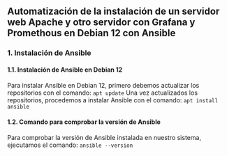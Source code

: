 ## Automatización de la instalación de un servidor web Apache y otro servidor con Grafana y Promethous en Debian 12 con Ansible 
### 1. Instalación de Ansible
#### 1.1. Instalación de Ansible en Debian 12
Para instalar Ansible en Debian 12, primero debemos actualizar los repositorios con el comando:
``` apt update ```
Una vez actualizados los repositorios, procedemos a instalar Ansible con el comando:
``` apt install ansible ```
#### 1.2. Comando para comprobar la versión de Ansible
Para comprobar la versión de Ansible instalada en nuestro sistema, ejecutamos el comando:
``` ansible --version ```
